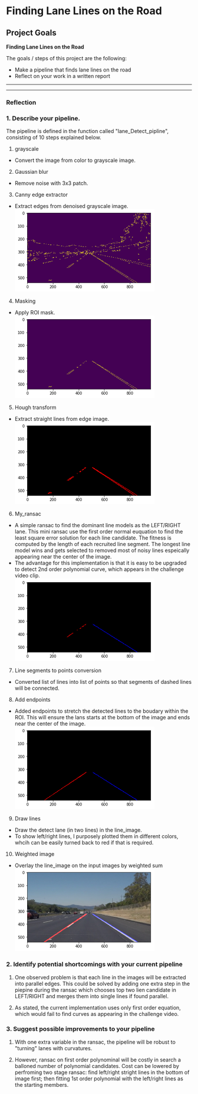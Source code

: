 # **Finding Lane Lines on the Road** 

## Project Goals



**Finding Lane Lines on the Road**

The goals / steps of this project are the following:
* Make a pipeline that finds lane lines on the road
* Reflect on your work in a written report

---

[//]: # (Image References)

[image1]: ./test_images_output/dbg1.png "color"
[image2]: ./test_images_output/dbg2.png "color"
[image3]: ./test_images_output/dbg3.png "color"
[image4]: ./test_images_output/dbg4.png "color"
[image5]: ./test_images_output/dbg5.png "color"
[image6]: ./test_images_output/solidWhiteRight.png "color"

---

### Reflection



### 1. Describe your pipeline. 

The pipeline is defined in the function called "lane_Detect_pipline", consisting of 10 steps explained below.

1. grayscale 
* Convert the image from color to grayscale image.

2. Gaussian blur 
* Remove noise with 3x3 patch.

3. Canny edge extractor 
* Extract edges from denoised grayscale image.
![alt text][image1]

4. Masking 
* Apply ROI mask.
![alt text][image2]

5. Hough transform 
* Extract straight lines from edge image.
![alt text][image3]

6. My_ransac
* A simple ransac to find the dominant line models as the LEFT/RIGHT lane. This mini ransac use the first order normal euquation to find the least square error solution for each line candidate. The fitness is computed by the length of each recruited line segment. The longest line model wins and gets selected to removed most of noisy lines espeically appearing near the center of the image.
* The advantage for this implementation is that it is easy to be upgraded to detect 2nd order polynomial curve, which appears in the challenge video clip.  
![alt text][image4]

7. Line segments to points conversion
* Converted list of lines into list of points so that segments of dashed lines will be connected.

8. Add endpoints
* Added endpoints to stretch the detected lines to the boudary within the ROI. This will ensure the lans starts at the bottom of the image and ends near the center of the image.
![alt text][image5]

9. Draw lines
* Draw the detect lane (in two lines) in the line_image.
* To show left/right lines, I purposely plotted them in different colors, whcih can be easily turned back to red if that is required.

10. Weighted image
* Overlay the line_image on the input images by weighted sum
![alt text][image6]



### 2. Identify potential shortcomings with your current pipeline

1. One observed problem is that each line in the images will be extracted into parallel edges. This could be solved by adding one extra step in the piepine during the ransac which chooses top two lien candidate in LEFT/RIGHT and merges them into single lines if found parallel.

2. As stated, the current implementation uses only first order equation, which would fail to find curves as appearing in the challenge video.


### 3. Suggest possible improvements to your pipeline

1. With one extra variable in the ransac, the pipeline will be robust to "turning" lanes with curvatures.

3. However, ransac on first order polynominal will be costly in search a balloned number of polynomial candidates. Cost can be lowered by perfroming two stage ransac: find left/right stright lines in the bottom of image first; then fitting 1st order polynomial with the left/right lines as the starting members.
